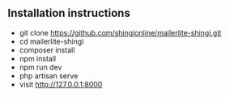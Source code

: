 ## Installation instructions

- git clone https://github.com/shingionline/mailerlite-shingi.git
- cd mailerlite-shingi
- composer install
- npm install
- npm run dev
- php artisan serve
- visit <a href="http://127.0.0.1:8000" target="_blank">http://127.0.0.1:8000</a>
